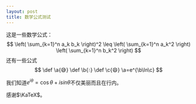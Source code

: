 ```yaml
---
layout: post
title: 数学公式测试
---
```


这是一些数学公式：
$$
\left( \sum_{k=1}^n a_k b_k \right)^2 \leq \left( \sum_{k=1}^n a_k^2 \right) \left( \sum_{k=1}^n b_k^2 \right)
$$
还有一些公式
$$
\def \a{😅}
\def \b{💧}
\def \c{😄}
\a=e^{\b\ln\c}
$$

我们知道$e^{i\theta}=\cos\theta+isin\theta$不仅美丽而且在行内。

感谢$\KaTeX$。
